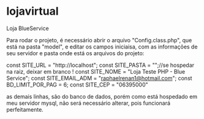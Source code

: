 # lojavirtual
Loja BlueService

Para rodar o projeto, é necessário abrir o arquivo "Config.class.php", que está na pasta "model", e editar os campos iniciaisa, com as informações de seu servidor e pasta onde está os arquivos do projeto:

const SITE_URL = "http://localhost";
const SITE_PASTA = "";//se hospedar na raiz, deixar em branco !
const SITE_NOME = "Loja Teste PHP - Blue Service";
const SITE_EMAIL_ADM = "raphaelrenan1@hotmail.com";
const BD_LIMIT_POR_PAG = 6;
const SITE_CEP = "06395000"

as demais linhas, são do banco de dados, porém como está hospedado em meu servidor mysql, não será necessário alterar, pois funcionará perfeitamente.


